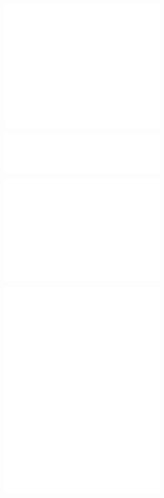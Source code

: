 ![Metrics](/metrics.base.svg)

![Metrics](/metrics.plugin.github.svg)

![Metrics](/metrics.plugin.habits.svg)

![Metrics](/metrics.plugin.pagespeed.svg)


